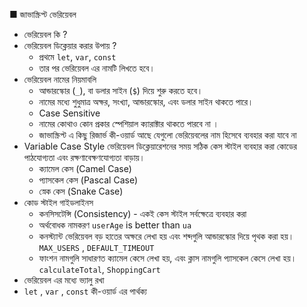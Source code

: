 ■ জাভাস্ক্রিপ্ট ভেরিয়েবল 
  - ভেরিয়েবল কি ? 
  - ভেরিয়েবল ডিক্লেয়ার করার উপায় ? 
	  - প্রথমে `let`, `var`, `const` 
	  - তার পর ভেরিয়েবল এর নামটি লিখতে হবে। 
  - ভেরিয়েবল নামের নিয়মাবলি 
	  - আন্ডারস্কোর (`_`), বা ডলার সাইন (`$`) দিয়ে শুরু করতে হবে।
	  - নামের মধ্যে শুধুমাত্র অক্ষর, সংখ্যা, আন্ডারস্কোর, এবং ডলার সাইন থাকতে পারে।
	  - Case Sensitive 
	  - নামের কোথাও কোন প্রকার স্পেশিয়াল ক্যারাক্টার থাকতে পারবে না । 
	  - জাভাস্ক্রিপ্ট এ কিছু রিজার্ভ কী-ওয়ার্ড আছে যেগুলো ভেরিয়েবলের নাম হিসেবে ব্যবহার করা যাবে না
  - Variable Case Style 
	ভেরিয়েবল ডিক্লেয়ারেশনের সময় সঠিক কেস স্টাইল ব্যবহার করা কোডের পাঠযোগ্যতা এবং রক্ষণাবেক্ষণযোগ্যতা বাড়ায়।
	-  ক্যামেল কেস (Camel Case)
	- প্যাসকেল কেস (Pascal Case)
	- স্নেক কেস (Snake Case)
- কোড স্টাইল গাইডলাইনস
	-  কনসিসটেন্সি (Consistency) - একই কেস স্টাইল সর্বক্ষেত্রে ব্যবহার করা
	- অর্থবোধক নামকরণ `userAge` is better than `ua`
	- কনস্ট্যান্ট ভেরিয়েবল বড় হাতের অক্ষরে লেখা হয় এবং শব্দগুলি আন্ডারস্কোর দিয়ে পৃথক করা হয়।  `MAX_USERS` , `DEFAULT_TIMEOUT`
	- ফাংশন নামগুলি সাধারণত ক্যামেল কেসে লেখা হয়, এবং ক্লাস নামগুলি প্যাসকেল কেসে লেখা হয়।  `calculateTotal`, `ShoppingCart`
- ভেরিয়েবল এর মধ্যে ভ্যালু রখা 
- `let` , `var` , `const` কী-ওয়ার্ড এর পার্থক্য